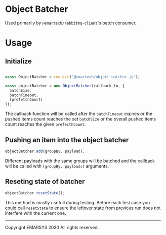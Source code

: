 # Object Batcher

Used primarily by `@emartech/rabbitmq-client`'s batch consumer.

# Usage

## Initialize
```javascript

const ObjectBatcher = require('@emartech/object-batcher-js');

const objectBatcher = new ObjectBatcher(callback_fn, {
  batchSize,
  batchTimeout,
  [prefetchCount]
});
```

The callback function will be called after the `batchTimeout` expires or the pushed items count reaches the set `batchSize` or the overall pushed items count reaches the given `prefecthCount`.


## Pushing an item into the object batcher

```javascript
objectBatcher.add(groupBy, payload);
```

Different payloads with the same groups will be batched and the callback will be called with `(groupBy, payloads)` arguments.

## Reseting state of batcher

```javascript
objectBatcher.resetState();
```

This method is mostly usefull during testing. Before each test case you could call `resetState` to ensure the leftover
state from previous run does not interfere with the current one.

---

Copyright EMARSYS 2020 All rights reserved.